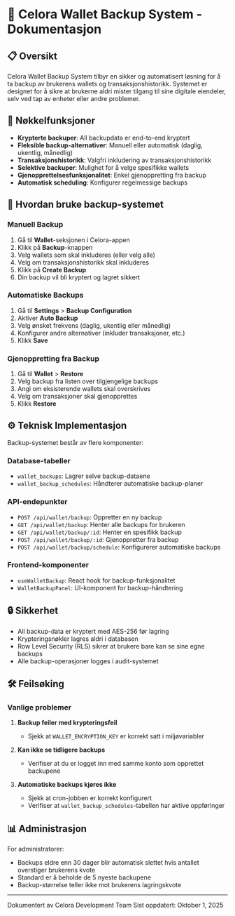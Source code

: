 # 🔐 Celora Wallet Backup System - Dokumentasjon

## 📋 Oversikt

Celora Wallet Backup System tilbyr en sikker og automatisert løsning for å ta backup av brukerens wallets og transaksjonshistorikk. Systemet er designet for å sikre at brukerne aldri mister tilgang til sine digitale eiendeler, selv ved tap av enheter eller andre problemer.

## 🔑 Nøkkelfunksjoner

- **Krypterte backuper**: All backupdata er end-to-end kryptert
- **Fleksible backup-alternativer**: Manuell eller automatisk (daglig, ukentlig, månedlig)
- **Transaksjonshistorikk**: Valgfri inkludering av transaksjonshistorikk
- **Selektive backuper**: Mulighet for å velge spesifikke wallets
- **Gjenopprettelsesfunksjonalitet**: Enkel gjenoppretting fra backup
- **Automatisk scheduling**: Konfigurer regelmessige backups

## 🚀 Hvordan bruke backup-systemet

### Manuell Backup

1. Gå til **Wallet**-seksjonen i Celora-appen
2. Klikk på **Backup**-knappen
3. Velg wallets som skal inkluderes (eller velg alle)
4. Velg om transaksjonshistorikk skal inkluderes
5. Klikk på **Create Backup**
6. Din backup vil bli kryptert og lagret sikkert

### Automatiske Backups

1. Gå til **Settings** > **Backup Configuration**
2. Aktiver **Auto Backup**
3. Velg ønsket frekvens (daglig, ukentlig eller månedlig)
4. Konfigurer andre alternativer (inkluder transaksjoner, etc.)
5. Klikk **Save**

### Gjenoppretting fra Backup

1. Gå til **Wallet** > **Restore**
2. Velg backup fra listen over tilgjengelige backups
3. Angi om eksisterende wallets skal overskrives
4. Velg om transaksjoner skal gjenopprettes
5. Klikk **Restore**

## ⚙️ Teknisk Implementasjon

Backup-systemet består av flere komponenter:

### Database-tabeller

- `wallet_backups`: Lagrer selve backup-dataene
- `wallet_backup_schedules`: Håndterer automatiske backup-planer

### API-endepunkter

- `POST /api/wallet/backup`: Oppretter en ny backup
- `GET /api/wallet/backup`: Henter alle backups for brukeren
- `GET /api/wallet/backup/:id`: Henter en spesifikk backup
- `POST /api/wallet/backup/:id`: Gjenoppretter fra backup
- `POST /api/wallet/backup/schedule`: Konfigurerer automatiske backups

### Frontend-komponenter

- `useWalletBackup`: React hook for backup-funksjonalitet
- `WalletBackupPanel`: UI-komponent for backup-håndtering

## 🔒 Sikkerhet

- All backup-data er kryptert med AES-256 før lagring
- Krypteringsnøkler lagres aldri i databasen
- Row Level Security (RLS) sikrer at brukere bare kan se sine egne backups
- Alle backup-operasjoner logges i audit-systemet

## 🛠️ Feilsøking

### Vanlige problemer

1. **Backup feiler med krypteringsfeil**
   - Sjekk at `WALLET_ENCRYPTION_KEY` er korrekt satt i miljøvariabler

2. **Kan ikke se tidligere backups**
   - Verifiser at du er logget inn med samme konto som opprettet backupene

3. **Automatiske backups kjøres ikke**
   - Sjekk at cron-jobben er korrekt konfigurert
   - Verifiser at `wallet_backup_schedules`-tabellen har aktive oppføringer

## 📊 Administrasjon

For administratorer:

- Backups eldre enn 30 dager blir automatisk slettet hvis antallet overstiger brukerens kvote
- Standard er å beholde de 5 nyeste backupene
- Backup-størrelse teller ikke mot brukerens lagringskvote

---

Dokumentert av Celora Development Team
Sist oppdatert: Oktober 1, 2025